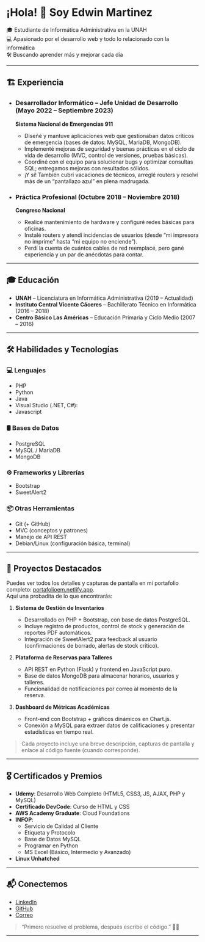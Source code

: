 # ¡Hola! 👋 Soy Edwin Martinez

🎓 Estudiante de Informática Administrativa en la UNAH  
💻 Apasionado por el desarrollo web y todo lo relacionado con la informática  
🛠️ Buscando aprender más y mejorar cada día 

---

## 🏗️ Experiencia

- ### Desarrollador Informático – Jefe Unidad de Desarrollo (Mayo 2022 – Septiembre 2023)  
  **Sistema Nacional de Emergencias 911**  
  - Diseñé y mantuve aplicaciones web que gestionaban datos críticos de emergencia (bases de datos: MySQL, MariaDB, MongoDB).  
  - Implementé mejoras de seguridad y buenas prácticas en el ciclo de vida de desarrollo (MVC, control de versiones, pruebas básicas).  
  - Coordiné con el equipo para solucionar bugs y optimizar consultas SQL; entregamos mejoras con resultados sólidos.  
  - ¡Y sí! También cubrí vacaciones de técnicos, arreglé routers y resolví más de un “pantallazo azul” en plena madrugada.

- ### Práctica Profesional (Octubre 2018 – Noviembre 2018)  
  **Congreso Nacional**  
  - Realicé mantenimiento de hardware y configuré redes básicas para oficinas.  
  - Instalé routers y atendí incidencias de usuarios (desde “mi impresora no imprime” hasta “mi equipo no enciende”).  
  - Perdí la cuenta de cuántos cables de red reemplacé, pero gané experiencia y un par de anécdotas para contar.

---

## 🎓 Educación

- **UNAH** – Licenciatura en Informática Administrativa (2019 – Actualidad)  
- **Instituto Central Vicente Cáceres** – Bachillerato Técnico en Informática (2016 – 2018)  
- **Centro Básico Las Américas** – Educación Primaria y Ciclo Medio (2007 – 2016)  

---

## 🛠️ Habilidades y Tecnologías

### 💻 Lenguajes
- PHP  
- Python
- Java
- Visual Studio (.NET, C#):
- Javascript

### 🛢️ Bases de Datos
- PostgreSQL
- MySQL / MariaDB  
- MongoDB  

### ⚙️ Frameworks y Librerías
- Bootstrap  
- SweetAlert2  

### 📦 Otras Herramientas
- Git (+ GitHub)  
- MVC (conceptos y patrones)  
- Manejo de API REST  
- Debian/Linux (configuración básica, terminal)  

---

## 📂 Proyectos Destacados
Puedes ver todos los detalles y capturas de pantalla en mi portafolio completo: [portafolioem.netlify.app](https://portafolioem.netlify.app/).  
Aquí una probadita de lo que encontrarás:

1. **Sistema de Gestión de Inventarios**  
   - Desarrollado en PHP + Bootstrap, con base de datos PostgreSQL.  
   - Incluye registro de productos, control de stock y generación de reportes PDF automáticos.  
   - Integración de SweetAlert2 para feedback al usuario (confirmaciones de borrado, alertas de stock crítico).

2. **Plataforma de Reservas para Talleres**  
   - API REST en Python (Flask) y frontend en JavaScript puro.  
   - Base de datos MongoDB para almacenar horarios, usuarios y talleres.  
   - Funcionalidad de notificaciones por correo al momento de la reserva.

3. **Dashboard de Métricas Académicas**  
   - Front-end con Bootstrap + gráficos dinámicos en Chart.js.  
   - Conexión a MySQL para extraer datos de calificaciones y presentar estadísticas en tiempo real.

> Cada proyecto incluye una breve descripción, capturas de pantalla y enlace al código fuente (cuando corresponde).  

---

## 🎖️ Certificados y Premios
- **Udemy**: Desarrollo Web Completo (HTML5, CSS3, JS, AJAX, PHP y MySQL)  
- **Certificado DevCode**: Curso de HTML y CSS  
- **AWS Academy Graduate**: Cloud Foundations  
- **INFOP**:  
  - Servicio de Calidad al Cliente  
  - Etiqueta y Protocolo  
  - Base de Datos MySQL  
  - Programar en Python  
  - MS Excel (Básico, Intermedio y Avanzado)  
- **Linux Unhatched**  

---

## 📬 Conectemos
- [LinkedIn](https://linkedin.com/in/edwinmartinez2310)
- [GitHub](https://github.com/Edwin2310)  
- [Correo](mailto:edwinsin10am@gmail.com)  

> “Primero resuelve el problema, después escribe el código.” 🧑‍💻

---

